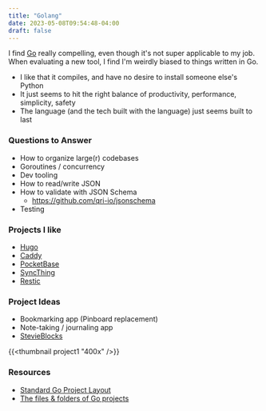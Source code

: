```yaml
---
title: "Golang"
date: 2023-05-08T09:54:48-04:00
draft: false
---
```


I find [Go][1] really compelling, even though it's not super applicable to my job. When evaluating a new tool, I find I'm weirdly biased to things written in Go.

* I like that it compiles, and have no desire to install someone else's Python
* It just seems to hit the right balance of productivity, performance, simplicity, safety
* The language (and the tech built with the language) just seems built to last

[1]: https://go.dev/

### Questions to Answer

* How to organize large(r) codebases
* Goroutines / concurrency
* Dev tooling
* How to read/write JSON
* How to validate with JSON Schema
  * <https://github.com/qri-io/jsonschema>
* Testing

### Projects I like

* [Hugo][2]
* [Caddy][3]
* [PocketBase][4]
* [SyncThing][5]
* [Restic][6]

[2]: https://gohugo.io/
[3]: https://caddyserver.com/
[4]: https://pocketbase.io/
[5]: https://syncthing.net/
[6]: https://restic.net/

### Project Ideas

* Bookmarking app (Pinboard replacement)
* Note-taking / journaling app
* [StevieBlocks][7]

{{<thumbnail project1 "400x" />}}

[7]: https://gist.github.com/dce/f975cb21b50a2cf998bf7230cbf89d85

### Resources

* [Standard Go Project Layout][8]
* [The files & folders of Go projects][9]

[8]: https://github.com/golang-standards/project-layout
[9]: https://changelog.com/gotime/278

